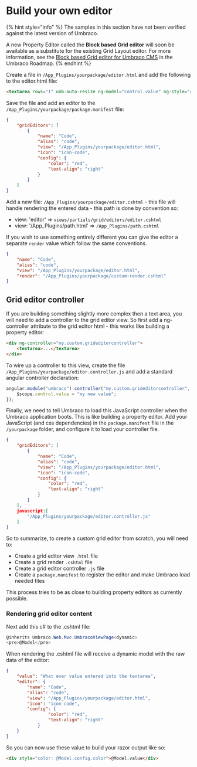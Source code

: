 # Build your own editor

{% hint style="info" %}
The samples in this section have not been verified against the latest version of Umbraco.

A new Property Editor called the **Block based Grid editor** will soon be available as a substitute for the existing Grid Layout editor. For more information, see the [Block based Grid editor for Umbraco CMS](https://umbraco.com/products/roadmap/) in the Umbraco Roadmap.
{% endhint %}

Create a file in `/App_Plugins/yourpackage/editor.html` and add the following to the editor.html file:

```html
<textarea rows="1" umb-auto-resize ng-model="control.value" ng-style="control.editor.config"></textarea>
```

Save the file and add an editor to the `/App_Plugins/yourpackage/package.manifest` file:

```json
{
    "gridEditors": [
        {
            "name": "Code",
            "alias": "code",
            "view": "/App_Plugins/yourpackage/editor.html",
            "icon": "icon-code",
            "config": {
                "color": "red",
                "text-align": "right"
            }
        }
    ]
}
```

Add a new file: `/App_Plugins/yourpackage/editor.cshtml` - this file will handle rendering the entered data  - this path is done by convention so:

- view: 'editor' => `views/partials/grid/editors/editor.cshtml`
- view: '/App_Plugins/path.html' => `/App_Plugins/path.cshtml`

If you wish to use something entirely different you can give the editor a separate `render` value which follow the same conventions.

```json
{
    "name": "Code",
    "alias": "code",
    "view": "/App_Plugins/yourpackage/editor.html",
    "render": "/App_Plugins/yourpackage/custom-render.cshtml"
}
```

## Grid editor controller

If you are building something slightly more complex then a text area, you will need to add a controller to the grid editor view. So first add a ng-controller attribute to the grid editor html - this works like building a property editor:

```html
<div ng-controller="my.custom.grideditorcontroller">
    <textarea>...</textarea>
</div>
```

To wire up a controller to this view, create the file `/App_Plugins/yourpackage/editor.controller.js` and add a standard angular controller declaration:

```js
angular.module("umbraco").controller("my.custom.grideditorcontroller", function ($scope) {
    $scope.control.value = "my new value";
});
```

Finally, we need to tell Umbraco to load this JavaScript controller when the Umbraco application boots. This is like building a property editor. Add your JavaScript (and css dependencies) in the `package.manifest` file in the `/yourpackage` folder, and configure it to load your controller file.

```json
{
    "gridEditors": [
        {
            "name": "Code",
            "alias": "code",
            "view": "/App_Plugins/yourpackage/editor.html",
            "icon": "icon-code",
            "config": {
                "color": "red",
                "text-align": "right"
            }
        }
    ],
    javascript:[
        "/App_Plugins/yourpackage/editor.controller.js"
    ]
}
```

So to summarize, to create a custom grid editor from scratch, you will need to:

- Create a grid editor view `.html` file
- Create a grid render `.cshtml` file
- Create a grid editor controller `.js` file
- Create a `package.manifest` to register the editor and make Umbraco load needed files

This process tries to be as close to building property editors as currently possible.

### Rendering grid editor content

Next add this c# to the .cshtml file:

```csharp
@inherits Umbraco.Web.Mvc.UmbracoViewPage<dynamic>
<pre>@Model</pre>
```

When rendering the .cshtml file will receive a dynamic model with the raw data of the editor:

```json
{
    "value": "What ever value entered into the textarea",
    "editor": {
        "name": "Code",
        "alias": "code",
        "view": "/App_Plugins/yourpackage/editor.html",
        "icon": "icon-code",
        "config": {
                "color": "red",
                "text-align": "right"
            }
    }
}
```

So you can now use these value to build your razor output like so:

```html
<div style="color: @Model.config.color">@Model.value</div>
```
